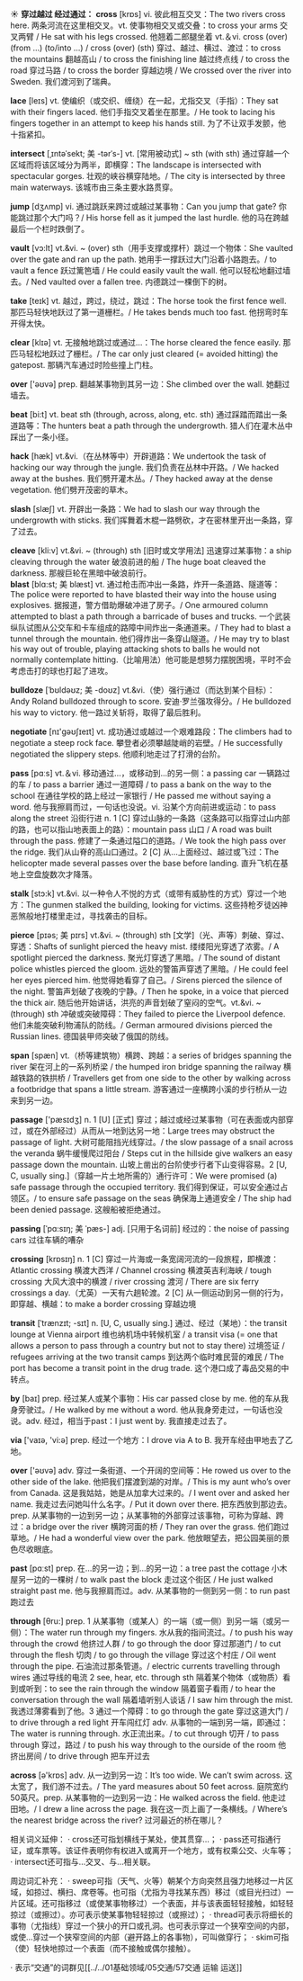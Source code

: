 ☀ <span class="category">**穿过越过 经过通过：**</span>
<span class="vocabulary">**cross**</span> [krɒs] 
<span class="definition">vi. 彼此相互交叉：</span>The two rivers cross here. 两条河流在这里相交叉。<span class="definition">vt. 使事物相交叉或交叠：</span>to cross your arms 交叉两臂 / He sat with his legs crossed. 他翘着二郎腿坐着 <span class="definition">vt.＆vi. cross (over) (from ...) (to/into ...) / cross (over) (sth) 穿过、越过、横过、渡过：</span>to cross the mountains 翻越高山 / to cross the finishing line 越过终点线 / to cross the road 穿过马路 / to cross the border 穿越边境 / We crossed over the river into Sweden. 我们渡河到了瑞典。
                      
<span class="vocabulary">**lace**</span> [leɪs]
<span class="definition">vt. 使编织（或交织、缠绕）在一起，尤指交叉（手指）：</span>They sat with their fingers laced. 他们手指交叉着坐在那里。/ He took to lacing his fingers together in an attempt to keep his hands still. 为了不让双手发颤，他十指紧扣。

<span class="vocabulary">**intersect**</span> [ˌɪntəˈsekt; 美 -tərˈs-]
<span class="definition">vt. [常用被动式] ~ sth (with sth) 通过穿越一个区域而将该区域分为两半，即横穿：</span>The landscape is intersected with spectacular gorges. 壮观的峡谷横穿陆地。/ The city is intersected by three main waterways. 该城市由三条主要水路贯穿。

<span class="vocabulary">**jump**</span> [dӡʌmp] 
<span class="definition">vi. 通过跳跃来跨过或越过某事物：</span>Can you jump that gate? 你能跳过那个大门吗？/ His horse fell as it jumped the last hurdle. 他的马在跨越最后一个栏时跌倒了。
           
<span class="vocabulary">**vault**</span> [vɔ:lt]
<span class="definition">vt.&vi. ~ (over) sth（用手支撑或撑杆）跳过一个物体：</span>She vaulted over the gate and ran up the path. 她用手一撑跃过大门沿着小路跑去。/ to vault a fence 跃过篱笆墙 / He could easily vault the wall. 他可以轻松地翻过墙去。/ Ned vaulted over a fallen tree. 内德跳过一棵倒下的树。

<span class="vocabulary">**take**</span> [teɪk] 
<span class="definition">vt. 越过，跨过，绕过，跳过：</span>The horse took the first fence well. 那匹马轻快地跃过了第一道栅栏。/ He takes bends much too fast. 他拐弯时车开得太快。

<span class="vocabulary">**clear**</span> [klɪə] 
<span class="definition">vt. 无接触地跳过或通过…：</span>The horse cleared the fence easily. 那匹马轻松地跃过了栅栏。/ The car only just cleared (= avoided hitting) the gatepost. 那辆汽车通过时险些撞上门柱。

<span class="vocabulary">**over**</span> ['əʊvə] 
<span class="definition">prep. 翻越某事物到其另一边：</span>She climbed over the wall. 她翻过墙去。

<span class="vocabulary">**beat**</span> [bi:t] 
<span class="definition">vt. beat sth (through, across, along, etc. sth) 通过踩踏而踏出一条道路等：</span>The hunters beat a path through the undergrowth. 猎人们在灌木丛中踩出了一条小径。

<span class="vocabulary">**hack**</span> [hæk]
<span class="definition">vt.&vi.（在丛林等中）开辟道路：</span>We undertook the task of hacking our way through the jungle. 我们负责在丛林中开路。/ We hacked away at the bushes. 我们劈开灌木丛。/ They hacked away at the dense vegetation. 他们劈开茂密的草木。           

<span class="vocabulary">**slash**</span> [slæʃ]
<span class="definition">vt. 开辟出一条路：</span>We had to slash our way through the undergrowth with sticks. 我们挥舞着木棍一路劈砍，才在密林里开出一条路，穿了过去。
           
<span class="vocabulary">**cleave**</span> [kli:v]
<span class="definition">vt.&vi. ~ (through) sth [旧时或文学用法] 迅速穿过某事物：</span>a ship cleaving through the water 破浪前进的船 / The huge boat cleaved the darkness. 那艘巨轮在黑暗中破浪前行。                
<span class="vocabulary">**blast**</span> [blɑ:st; 美 blæst]
<span class="definition">vt. 通过枪击而冲出一条路，炸开一条道路、隧道等：</span>The police were reported to have blasted their way into the house using explosives. 据报道，警方借助爆破冲进了房子。/ One armoured column attempted to blast a path through a barricade of buses and trucks. 一个武装纵队试图从公交车和卡车组成的路障中间炸出一条通道来。/ They had to blast a tunnel through the mountain. 他们得炸出一条穿山隧道。/ He may try to blast his way out of trouble, playing attacking shots to balls he would not normally contemplate hitting.（比喻用法）他可能是想努力摆脱困境，平时不会考虑击打的球也打起了进攻。      
           
<span class="vocabulary">**bulldoze**</span> [ˈbʊldəʊz; 美 -doʊz]
<span class="definition">vt.&vi.（使）强行通过（而达到某个目标）：</span>Andy Roland bulldozed through to score. 安迪·罗兰强攻得分。/ He bulldozed his way to victory. 他一路过关斩将，取得了最后胜利。

<span class="vocabulary">**negotiate**</span> [nɪ'ɡəʊʃɪeɪt] 
<span class="definition">vt. 成功通过或越过一个艰难路段：</span>The climbers had to negotiate a steep rock face. 攀登者必须攀越陡峭的岩壁。/ He successfully negotiated the slippery steps. 他顺利地走过了打滑的台阶。

<span class="vocabulary">**pass**</span> [pɑːs] 
<span class="definition">vt.＆vi. 移动通过…，或移动到…的另一侧：</span>a passing car 一辆路过的车 / to pass a barrier 通过一道障碍 / to pass a bank on the way to the school 在通往学校的路上经过一家银行 / He passed me without saying a word. 他与我擦肩而过，一句话也没说。<span class="definition">vi. 沿某个方向前进或运动：</span>to pass along the street 沿街行进 <span class="definition">n. 1 [C] 穿过山脉的一条路（这条路可以指穿过山内部的路，也可以指山地表面上的路）：</span>mountain pass 山口 / A road was built through the pass. 修建了一条通过隘口的道路。/ We took the high pass over the ridge. 我们从山脊的高山口通过。<span class="definition">2 [C] 从…上面经过、越过或飞过：</span>The helicopter made several passes over the base before landing. 直升飞机在基地上空盘旋数次才降落。
           
<span class="vocabulary">**stalk**</span> [stɔ:k]
<span class="definition">vt.&vi. 以一种令人不悦的方式（或带有威胁性的方式）穿过一个地方：</span>The gunmen stalked the building, looking for victims. 这些持枪歹徒凶神恶煞般地打楼里走过，寻找袭击的目标。
           
<span class="vocabulary">**pierce**</span> [pɪəs; 美 pɪrs]
<span class="definition">vt.&vi. ~ (through) sth [文学]（光、声等）刺破、穿过、穿透：</span>Shafts of sunlight pierced the heavy mist. 缕缕阳光穿透了浓雾。/ A spotlight pierced the darkness. 聚光灯穿透了黑暗。/ The sound of distant police whistles pierced the gloom. 远处的警笛声穿透了黑暗。/ He could feel her eyes pierced him. 他觉得她看穿了自己。/ Sirens pierced the silence of the night. 警笛声划破了夜晚的宁静。/ Then he spoke, in a voice that pierced the thick air. 随后他开始讲话，洪亮的声音划破了窒闷的空气。<span class="definition">vt.&vi. ~ (through) sth 冲破或突破障碍：</span>They failed to pierce the Liverpool defence. 他们未能突破利物浦队的防线。/ German armoured divisions pierced the Russian lines. 德国装甲师突破了俄国的防线。
           
<span class="vocabulary">**span**</span> [spæn]
<span class="definition">vt.（桥等建筑物）横跨、跨越：</span>a series of bridges spanning the river 架在河上的一系列桥梁 / the humped iron bridge spanning the railway 横越铁路的铁拱桥 / Travellers get from one side to the other by walking across a footbridge that spans a little stream. 游客通过一座横跨小溪的步行桥从一边来到另一边。

<span class="vocabulary">**passage**</span> ['pæsɪdӡ] 
<span class="definition">n. 1 [U] [正式] 穿过；越过或经过某事物（可在表面或内部穿过，或在外部经过）从而从一地到达另一地：</span>Large trees may obstruct the passage of light. 大树可能阻挡光线穿过。/ the slow passage of a snail across the veranda 蜗牛缓慢爬过阳台 / Steps cut in the hillside give walkers an easy passage down the mountain. 山坡上凿出的台阶使步行者下山变得容易。<span class="definition">2 [U, C, usually sing.]（穿越一片土地所需的）通行许可：</span>We were promised (a) safe passage through the occupied territory. 我们得到保证，可以安全通过占领区。/ to ensure safe passage on the seas 确保海上通道安全 / The ship had been denied passage. 这艘船被拒绝通过。
           
<span class="vocabulary">**passing**</span> [ˈpɑ:sɪŋ; 美 ˈpæs-]
<span class="definition">adj. [只用于名词前] 经过的：</span>the noise of passing cars 过往车辆的嘈杂

<span class="vocabulary">**crossing**</span> [krɒsɪŋ] 
<span class="definition">n. 1 [C] 穿过一片海或一条宽阔河流的一段旅程，即横渡：</span>Atlantic crossing 横渡大西洋 / Channel crossing 横渡英吉利海峡 / tough crossing 大风大浪中的横渡 / river crossing 渡河 / There are six ferry crossings a day.（尤英）一天有六趟轮渡。<span class="definition">2 [C] 从一侧运动到另一侧的行为，即穿越、横越：</span>to make a border crossing 穿越边境
           
<span class="vocabulary">**transit**</span> [ˈtrænzɪt; -sɪt]
<span class="definition">n. [U, C, usually sing.] 通过、经过（某地）：</span>the transit lounge at Vienna airport 维也纳机场中转候机室 / a transit visa (= one that allows a person to pass through a country but not to stay there) 过境签证 / refugees arriving at the two transit camps 到达两个临时难民营的难民 / The port has become a transit point in the drug trade. 这个港口成了毒品交易的中转点。

<span class="vocabulary">**by**</span> [baɪ] 
<span class="definition">prep. 经过某人或某个事物：</span>His car passed close by me. 他的车从我身旁驶过。/ He walked by me without a word. 他从我身旁走过，一句话也没说。<span class="definition">adv. 经过，相当于past：</span>I just went by. 我直接走过去了。

<span class="vocabulary">**via**</span> ['vaɪə, 'vi:ə] 
<span class="definition">prep. 经过一个地方：</span>I drove via A to B. 我开车经由甲地去了乙地。

<span class="vocabulary">**over**</span> ['əʊvə] 
<span class="definition">adv. 穿过一条街道、一个开阔的空间等：</span>He rowed us over to the other side of the lake. 他把我们摆渡到湖的对岸。/ This is my aunt who’s over from Canada. 这是我姑姑，她是从加拿大过来的。/ I went over and asked her name. 我走过去问她叫什么名字。/ Put it down over there. 把东西放到那边去。<span class="definition">prep. 从某事物的一边到另一边；从某事物的外部穿过该事物，可称为穿越、跨过：</span>a bridge over the river 横跨河面的桥 / They ran over the grass. 他们跑过草地。/ He had a wonderful view over the park. 他放眼望去，把公园美丽的景色尽收眼底。

<span class="vocabulary">**past**</span> [pɑːst] 
<span class="definition">prep. 在…的另一边；到…的另一边：</span>a tree past the cottage 小木屋另一边的一棵树 / to walk past the block 走过这个街区 / He just walked straight past me. 他与我擦肩而过。<span class="definition">adv. 从某事物的一侧到另一侧：</span>to run past 跑过去

<span class="vocabulary">**through**</span> [θru:] 
<span class="definition">prep. 1 从某事物（或某人）的一端（或一侧）到另一端（或另一侧）：</span>The water run through my fingers. 水从我的指间流过。/ to push his way through the crowd 他挤过人群 / to go through the door 穿过那道门 / to cut through the flesh 切肉 / to go through the village 穿过这个村庄 / Oil went through the pipe. 石油流过那条管道。/ electric currents travelling through wires 通过导线的电流 <span class="definition">2 see, hear, etc. through sth 隔着某个物体（或物质）看到或听到：</span>to see the rain through the window 隔着窗子看雨 / to hear the conversation through the wall 隔着墙听别人谈话 / I saw him through the mist. 我透过薄雾看到了他。<span class="definition">3 通过一个障碍：</span>to go through the gate 穿过这道大门 / to drive through a red light 开车闯红灯 <span class="definition">adv. 从事物的一端到另一端，即通过：</span>The water is running through. 水正流出来。/ to cut through 切开 / to pass through 穿过，路过 / to push his way through to the ourside of the room 他挤出房间 / to drive through 把车开过去 

<span class="vocabulary">**across**</span> [ə'krɒs] 
<span class="definition">adv. 从一边到另一边：</span>It’s too wide. We can’t swim across. 这太宽了，我们游不过去。/ The yard measures about 50 feet across. 庭院宽约50英尺。<span class="definition">prep. 从某事物的一边到另一边：</span>He walked across the field. 他走过田地。/ I drew a line across the page. 我在这一页上画了一条横线。/ Where’s the nearest bridge across the river? 过河最近的桥在哪儿？

相关词义延伸：
· cross还可指划横线于某处，使其贯穿…；
· pass还可指通行证，或车票等。该证件表明你有权进入或离开一个地方，或有权乘公交、火车等；
· intersect还可指与…交叉、与…相关联。

周边词汇补充：
· sweep可指（天气、火等）朝某个方向突然且强力地移过一片区域，如掠过、横扫、席卷等。也可指（尤指为寻找某东西）移过（或目光扫过）一片区域。还可指移过（或使某事物移过）一个表面，并与该表面轻轻接触，如轻轻掠过（或擦过）。亦可表示使某事物轻轻掠过（或擦过）；
· thread可表示将细长的事物（尤指线）穿过一个狭小的开口或孔洞。也可表示穿过一个狭窄空间的内部，或使…穿过一个狭窄空间的内部（避开路上的各事物），可叫做穿行；
· skim可指（使）轻快地掠过一个表面（而不接触或偶尔接触）。

· 表示“交通”的词群见[[../../01基础领域/05交通/57交通 运输 运送]]
